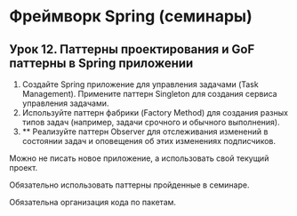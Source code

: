 # Фреймворк Spring (семинары)

## Урок 12. Паттерны проектирования и GoF паттерны в Spring приложении

1. Создайте Spring приложение для управления задачами (Task Management). Примените паттерн Singleton для создания сервиса управления задачами.
2. Используйте паттерн фабрики (Factory Method) для создания разных типов задач (например, задачи срочного и обычного выполнения).
3. ** Реализуйте паттерн Observer для отслеживания изменений в состоянии задач и оповещения об этих изменениях подписчиков.

Можно не писать новое приложение, а использовать свой текущий проект.

Обязательно использовать паттерны пройденные в семинаре.

Обязательна организация кода по пакетам.